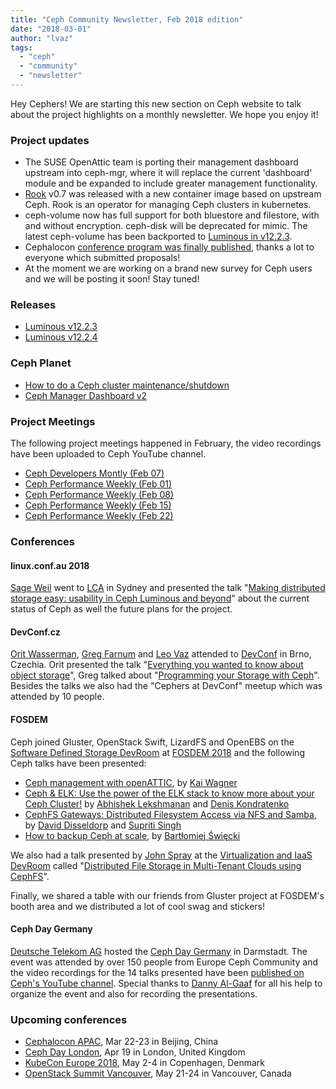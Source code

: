 ```yaml
---
title: "Ceph Community Newsletter, Feb 2018 edition"
date: "2018-03-01"
author: "lvaz"
tags:
  - "ceph"
  - "community"
  - "newsletter"
---
```


Hey Cephers! We are starting this new section on Ceph website to talk about the project highlights on a monthly newsletter. We hope you enjoy it!

### Project updates

- The SUSE OpenAttic team is porting their management dashboard upstream into ceph-mgr, where it will replace the current 'dashboard' module and be expanded to include greater management functionality.
- [Rook](https://rook.io/) v0.7 was released with a new container image based on upstream Ceph. Rook is an operator for managing Ceph clusters in kubernetes.
- ceph-volume now has full support for both bluestore and filestore, with and without encryption. ceph-disk will be deprecated for mimic. The latest ceph-volume has been backported to [Luminous in v12.2.3](https://ceph.com/releases/v12-2-3-luminous-released/).
- Cephalocon [conference program was finally published](http://cephalocon.doit.com.cn/index_en.html#agenda), thanks a lot to everyone which submitted proposals!
- At the moment we are working on a brand new survey for Ceph users and we will be posting it soon! Stay tuned!

### Releases

- [Luminous v12.2.3](https://ceph.com/releases/v12-2-3-luminous-released/)
- [Luminous v12.2.4](https://ceph.com/releases/v12-2-4-luminous-released/)

### Ceph Planet

- [How to do a Ceph cluster maintenance/shutdown](https://ceph.com/planet/how-to-do-a-ceph-cluster-maintenance-shutdown/)
- [Ceph Manager Dashboard v2](https://ceph.com/planet/ceph-manager-dashboard-v2/)

### Project Meetings

The following project meetings happened in February, the video recordings have been uploaded to Ceph YouTube channel.

- [Ceph Developers Montly (Feb 07)](https://www.youtube.com/watch?v=9JIboNGIiA8)
- [Ceph Performance Weekly (Feb 01)](https://www.youtube.com/watch?v=m1T4yBUOE8Y)
- [Ceph Performance Weekly (Feb 08)](https://www.youtube.com/watch?v=fSwDVVy2sPM)
- [Ceph Performance Weekly (Feb 15)](https://www.youtube.com/watch?v=9DryqawCMkY)
- [Ceph Performance Weekly (Feb 22)](https://www.youtube.com/watch?v=DQCn0yQ2utk)

### Conferences

#### linux.conf.au 2018

[Sage Weil](https://x.com/liewegas) went to [LCA](https://linux.conf.au/) in Sydney and presented the talk "[Making distributed storage easy: usability in Ceph Luminous and beyond](https://www.youtube.com/watch?v=GrStE7XSKFE)" about the current status of Ceph as well the future plans for the project.

#### DevConf.cz

[Orit Wasserman](https://x.com/oritwas), [Greg Farnum](https://x.com/gregsfortytwo) and [Leo Vaz](https://x.com/leonardovaz) attended to [DevConf](https://devconf.info/cz/2018) in Brno, Czechia. Orit presented the talk "[Everything you wanted to know about object storage](https://www.youtube.com/watch?v=sHLEjKfACuk)", Greg talked about "[Programming your Storage with Ceph](https://www.youtube.com/watch?v=gEKPoBxP5ZQ)". Besides the talks we also had the "Cephers at DevConf" meetup which was attended by 10 people.

#### FOSDEM

Ceph joined Gluster, OpenStack Swift, LizardFS and OpenEBS on the [Software Defined Storage DevRoom](https://fosdem.org/2018/schedule/track/software_defined_storage/) at [FOSDEM 2018](https://fosdem.org/2018/) and the following Ceph talks have been presented:

- [Ceph management with openATTIC](https://fosdem.org/2018/schedule/event/ceph_mgmt_openattic/), by [Kai Wagner](https://x.com/ImTheKai)
- [Ceph & ELK: Use the power of the ELK stack to know more about your Ceph Cluster!](https://fosdem.org/2018/schedule/event/ceph_and_elk/) by [Abhishek Lekshmanan](http://includeio.stream/) and [Denis Kondratenko](https://twitter.com/stdden)
- [CephFS Gateways: Distributed Filesystem Access via NFS and Samba](https://fosdem.org/2018/schedule/event/cephfs_gateways/), by [David Disseldorp](https://x.com/dmdiss) and [Supriti Singh](https://github.com/supriti)
- [How to backup Ceph at scale](https://fosdem.org/2018/schedule/event/backup_ceph_at_scale/), by [Bartłomiej Święcki](https://github.com/byo)

We also had a talk presented by [John Spray](https://x.com/jcsp_tweets) at the [Virtualization and IaaS DevRoom](https://fosdem.org/2018/schedule/track/virtualization_and_iaas/) called "[Distributed File Storage in Multi-Tenant Clouds using CephFS](https://fosdem.org/2018/schedule/event/vai_distributed_file_storage/)".

Finally, we shared a table with our friends from Gluster project at FOSDEM's booth area and we distributed a lot of cool swag and stickers!

#### Ceph Day Germany

[Deutsche Telekom AG](https://www.telekom.com/en) hosted the [Ceph Day Germany](https://ceph.com/cephdays/germany/) in Darmstadt. The event was attended by over 150 people from Europe Ceph Community and the video recordings for the 14 talks presented have been [published on Ceph's YouTube channel](https://www.youtube.com/watch?v=5W6K_ruq66w&list=PLrBUGiINAakOYmNQsjbl7KidgY9p-5QBX). Special thanks to [Danny Al-Gaaf](https://x.com/dannyalgaaf) for all his help to organize the event and also for recording the presentations.

### Upcoming conferences

- [Cephalocon APAC](http://cephalocon.doit.com.cn/index_en.html), Mar 22-23 in Beijing, China
- [Ceph Day London](https://ceph.com/cephdays/london/), Apr 19 in London, United Kingdom
- [KubeCon Europe 2018](https://events.linuxfoundation.org/events/kubecon-cloudnativecon-europe-2018/), May 2-4 in Copenhagen, Denmark
- [OpenStack Summit Vancouver](https://www.openstack.org/summit/vancouver-2018), May 21-24 in Vancouver, Canada

